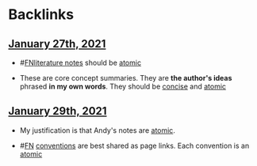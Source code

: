 
# Backlinks
## [January 27th, 2021](<January 27th, 2021.md>)
- #[FN](<FN.md>)[literature notes](<literature notes.md>) should be [atomic](<atomic.md>)

- These are core concept summaries. They are **the author's ideas** phrased **in my own words**. They should be [concise](<concise.md>) and [atomic](<atomic.md>)

## [January 29th, 2021](<January 29th, 2021.md>)
- My justification is that Andy's notes are [atomic](<atomic.md>).

- #[FN](<FN.md>) [conventions](<conventions.md>) are best shared as page links. Each convention is an [atomic](<atomic.md>)

